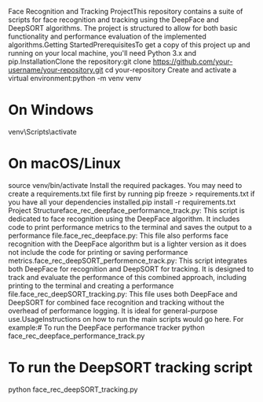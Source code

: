 Face Recognition and Tracking ProjectThis repository contains a suite of scripts for face recognition and tracking using the DeepFace and DeepSORT algorithms. The project is structured to allow for both basic functionality and performance evaluation of the implemented algorithms.Getting StartedPrerequisitesTo get a copy of this project up and running on your local machine, you'll need Python 3.x and pip.InstallationClone the repository:git clone https://github.com/your-username/your-repository.git
cd your-repository
Create and activate a virtual environment:python -m venv venv
# On Windows
venv\Scripts\activate
# On macOS/Linux
source venv/bin/activate
Install the required packages. You may need to create a requirements.txt file first by running pip freeze > requirements.txt if you have all your dependencies installed.pip install -r requirements.txt
Project Structureface_rec_deepface_performance_track.py: This script is dedicated to face recognition using the DeepFace algorithm. It includes code to print performance metrics to the terminal and saves the output to a performance file.face_rec_deepface.py: This file also performs face recognition with the DeepFace algorithm but is a lighter version as it does not include the code for printing or saving performance metrics.face_rec_deepSORT_performence_track.py: This script integrates both DeepFace for recognition and DeepSORT for tracking. It is designed to track and evaluate the performance of this combined approach, including printing to the terminal and creating a performance file.face_rec_deepSORT_tracking.py: This file uses both DeepFace and DeepSORT for combined face recognition and tracking without the overhead of performance logging. It is ideal for general-purpose use.UsageInstructions on how to run the main scripts would go here. For example:# To run the DeepFace performance tracker
python face_rec_deepface_performance_track.py

# To run the DeepSORT tracking script
python face_rec_deepSORT_tracking.py
